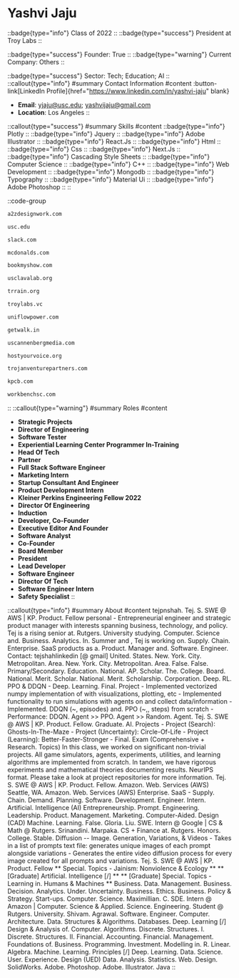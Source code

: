 # Yashvi Jaju
::badge{type="info"}
Class of 2022
::
::badge{type="success"}
President at Troy Labs
::

::badge{type="success"}
Founder: True
::
::badge{type="warning"}
Current Company: Others
::

::badge{type="success"}
Sector: Tech; Education; AI
::
::callout{type="info"}
#summary
Contact Information
#content
:button-link[LinkedIn Profile]{href="https://www.linkedin.com/in/yashvi-jaju" blank}
- **Email**: yjaju@usc.edu; yashvijaju@gmail.com
- **Location**: Los Angeles
::

::callout{type="success"}
#summary
Skills
#content
::badge{type="info"}
Plotly
::
::badge{type="info"}
Jquery
::
::badge{type="info"}
Adobe Illustrator
::
::badge{type="info"}
React.Js
::
::badge{type="info"}
Html
::
::badge{type="info"}
Css
::
::badge{type="info"}
Next.Js
::
::badge{type="info"}
Cascading Style Sheets
::
::badge{type="info"}
Computer Science
::
::badge{type="info"}
C++
::
::badge{type="info"}
Web Development
::
::badge{type="info"}
Mongodb
::
::badge{type="info"}
Typography
::
::badge{type="info"}
Material Ui
::
::badge{type="info"}
Adobe Photoshop
::
::

::code-group
```bash [A2zdesignwork]
a2zdesignwork.com
```
```bash [University of Southern California]
usc.edu
```
```bash [Slack]
slack.com
```
```bash [McDonald's]
mcdonalds.com
```
```bash [BookMyShow]
bookmyshow.com
```
```bash [LavaLab USC]
usclavalab.org
```
```bash [Trust for Retailers and Retail Associates of India]
trrain.org
```
```bash [Troy Labs]
troylabs.vc
```
```bash [Uniflow Power]
uniflowpower.com
```
```bash [First WalkIn Technologies]
getwalk.in
```
```bash [USC Annenberg Media]
uscannenbergmedia.com
```
```bash [Host Your Voice]
hostyourvoice.org
```
```bash [Trojan Venture Partners]
trojanventurepartners.com
```
```bash [Kleiner Perkins Caufield & Byers]
kpcb.com
```
```bash [Workbench Sc]
workbenchsc.com
```
::
::callout{type="warning"}
#summary
Roles
#content
- **Strategic Projects**
- **Director of Engineering**
- **Software Tester**
- **Experiential Learning Center Programmer In-Training**
- **Head Of Tech**
- **Partner**
- **Full Stack Software Engineer**
- **Marketing Intern**
- **Startup Consultant And Engineer**
- **Product Development Intern**
- **Kleiner Perkins Engineering Fellow 2022**
- **Director Of Engineering**
- **Induction**
- **Developer, Co-Founder**
- **Executive Editor And Founder**
- **Software Analyst**
- **Co-Founder**
- **Board Member**
- **President**
- **Lead Developer**
- **Software Engineer**
- **Director Of Tech**
- **Software Engineer Intern**
- **Safety Specialist**
::

::callout{type="info"}
#summary
About
#content
tejpnshah. Tej. S. SWE @ AWS | KP. Product. Fellow personal - Entrepreneurial engineer and strategic product manager with interests spanning business, technology, and policy. Tej is a rising senior at. Rutgers. University studying. Computer. Science and. Business. Analytics. In. Summer and , Tej is working on. Supply. Chain. Enterprise. SaaS products as a. Product. Manager and. Software. Engineer. Contact: tejshahlinkedin [@ gmail] United. States. New. York. City. Metropolitan. Area. New. York. City. Metropolitan. Area. False. False. Primary/Secondary. Education. National. AP. Scholar. The. College. Board. National. Merit. Scholar. National. Merit. Scholarship. Corporation. Deep. RL. PPO & DDQN - Deep. Learning. Final. Project - Implemented vectorized numpy implementation of with visualizations, plotting, etc - Implemented functionality to run simulations with agents on and collect data/information - Implemented. DDQN (~, episodes) and. PPO (~,, steps) from scratch - Performance: DDQN. Agent >> PPO. Agent >> Random. Agent. Tej. S. SWE @ AWS | KP. Product. Fellow. Graduate. AI. Projects - Project (Search): Ghosts-In-The-Maze - Project (Uncertainty): Circle-Of-Life - Project (Learning): Better-Faster-Stronger - Final. Exam (Comprehensive + Research. Topics) In this class, we worked on significant non-trivial projects. All game simulators, agents, experiments, utilities, and learning algorithms are implemented from scratch. In tandem, we have rigorous experiments and mathematical theories documenting results. NeurIPS format. Please take a look at project repositories for more information. Tej. S. SWE @ AWS | KP. Product. Fellow. Amazon. Web. Services (AWS) Seattle, WA. Amazon. Web. Services (AWS) Enterprise. SaaS - Supply. Chain. Demand. Planning. Software. Development. Engineer. Intern. Artificial. Intelligence (AI) Entrepreneurship. Prompt. Engineering. Leadership. Product. Management. Marketing. Computer-Aided. Design (CAD) Machine. Learning. False. Gloria. Liu. SWE. Intern @ Google | CS & Math @ Rutgers. Srinandini. Marpaka. CS + Finance at. Rutgers. Honors. College. Stable. Diffusion -- Image. Generation, Variations, & Videos - Takes in a list of prompts text file: generates unique images of each prompt alongside variations - Generates the entire video diffusion process for every image created for all prompts and variations. Tej. S. SWE @ AWS | KP. Product. Fellow ** Special. Topics - Jainism: Nonviolence & Ecology ** ** [Graduate] Artificial. Intelligence [/] ** ** [Graduate] Special. Topics - Learning in. Humans & Machines ** Business. Data. Management. Business. Decision. Analytics. Under. Uncertainty. Business. Ethics. Business. Policy & Strategy. Start-ups. Computer. Science. Maximillian. C. SDE. Intern @ Amazon | Computer. Science & Applied. Science. Engineering. Student @ Rutgers. University. Shivam. Agrawal. Software. Engineer. Computer. Architecture. Data. Structures & Algorithms. Databases. Deep. Learning [/] Design & Analysis of. Computer. Algorithms. Discrete. Structures. I. Discrete. Structures. II. Financial. Accounting. Financial. Management. Foundations of. Business. Programming. Investment. Modelling in. R. Linear. Algebra. Machine. Learning. Principles [/] Deep. Learning. Data. Science. User. Experience. Design (UED) Data. Analysis. Statistics. Web. Design. SolidWorks. Adobe. Photoshop. Adobe. Illustrator. Java
::
